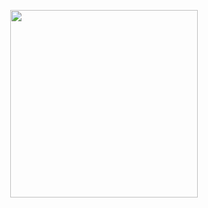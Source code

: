 <p align="center">
<img height="300" src="https://github-readme-stats.vercel.app/api/top-langs/?username=beasleygard&theme=transparent">
</p>

